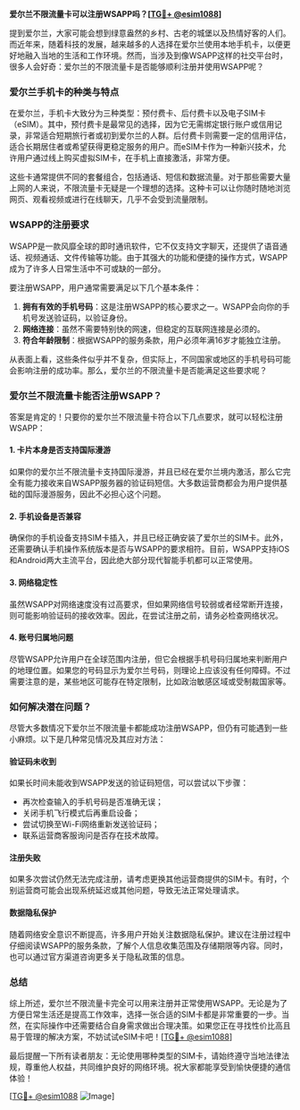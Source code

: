 **爱尔兰不限流量卡可以注册WSAPP吗？[[TG💪+ @esim1088](https://t.me/s/esim1088)]**

提到爱尔兰，大家可能会想到绿意盎然的乡村、古老的城堡以及热情好客的人们。而近年来，随着科技的发展，越来越多的人选择在爱尔兰使用本地手机卡，以便更好地融入当地的生活和工作环境。然而，当涉及到像WSAPP这样的社交平台时，很多人会好奇：爱尔兰的不限流量卡是否能够顺利注册并使用WSAPP呢？

### 爱尔兰手机卡的种类与特点

在爱尔兰，手机卡大致分为三种类型：预付费卡、后付费卡以及电子SIM卡（eSIM）。其中，预付费卡是最常见的选择，因为它无需绑定银行账户或信用记录，非常适合短期旅行者或初到爱尔兰的人群。后付费卡则需要一定的信用评估，适合长期居住者或希望获得更稳定服务的用户。而eSIM卡作为一种新兴技术，允许用户通过线上购买虚拟SIM卡，在手机上直接激活，非常方便。

这些卡通常提供不同的套餐组合，包括通话、短信和数据流量。对于那些需要大量上网的人来说，不限流量卡无疑是一个理想的选择。这种卡可以让你随时随地浏览网页、观看视频或进行在线聊天，几乎不会受到流量限制。

### WSAPP的注册要求

WSAPP是一款风靡全球的即时通讯软件，它不仅支持文字聊天，还提供了语音通话、视频通话、文件传输等功能。由于其强大的功能和便捷的操作方式，WSAPP成为了许多人日常生活中不可或缺的一部分。

要注册WSAPP，用户通常需要满足以下几个基本条件：
1. **拥有有效的手机号码**：这是注册WSAPP的核心要求之一。WSAPP会向你的手机号发送验证码，以验证身份。
2. **网络连接**：虽然不需要特别快的网速，但稳定的互联网连接是必须的。
3. **符合年龄限制**：根据WSAPP的服务条款，用户必须年满16岁才能独立注册。

从表面上看，这些条件似乎并不复杂，但实际上，不同国家或地区的手机号码可能会影响注册的成功率。那么，爱尔兰的不限流量卡是否能满足这些要求呢？

### 爱尔兰不限流量卡能否注册WSAPP？

答案是肯定的！只要你的爱尔兰不限流量卡符合以下几点要求，就可以轻松注册WSAPP：

#### 1. 卡片本身是否支持国际漫游
如果你的爱尔兰不限流量卡支持国际漫游，并且已经在爱尔兰境内激活，那么它完全有能力接收来自WSAPP服务器的验证码短信。大多数运营商都会为用户提供基础的国际漫游服务，因此不必担心这个问题。

#### 2. 手机设备是否兼容
确保你的手机设备支持SIM卡插入，并且已经正确安装了爱尔兰的SIM卡。此外，还需要确认手机操作系统版本是否与WSAPP的要求相符。目前，WSAPP支持iOS和Android两大主流平台，因此绝大部分现代智能手机都可以正常使用。

#### 3. 网络稳定性
虽然WSAPP对网络速度没有过高要求，但如果网络信号较弱或者经常断开连接，则可能影响验证码的接收效率。因此，在尝试注册之前，请务必检查网络状况。

#### 4. 账号归属地问题
尽管WSAPP允许用户在全球范围内注册，但它会根据手机号码归属地来判断用户的地理位置。如果您的号码显示为爱尔兰号码，则理论上应该没有任何障碍。不过需要注意的是，某些地区可能存在特定限制，比如政治敏感区域或受制裁国家等。

### 如何解决潜在问题？

尽管大多数情况下爱尔兰不限流量卡都能成功注册WSAPP，但仍有可能遇到一些小麻烦。以下是几种常见情况及其应对方法：

#### 验证码未收到
如果长时间未能收到WSAPP发送的验证码短信，可以尝试以下步骤：
- 再次检查输入的手机号码是否准确无误；
- 关闭手机飞行模式后再重启设备；
- 尝试切换至Wi-Fi网络重新发送验证码；
- 联系运营商客服询问是否存在技术故障。

#### 注册失败
如果多次尝试仍然无法完成注册，请考虑更换其他运营商提供的SIM卡。有时，个别运营商可能会出现系统延迟或其他问题，导致无法正常处理请求。

#### 数据隐私保护
随着网络安全意识不断提高，许多用户开始关注数据隐私保护。建议在注册过程中仔细阅读WSAPP的服务条款，了解个人信息收集范围及存储期限等内容。同时，也可以通过官方渠道咨询更多关于隐私政策的信息。

### 总结

综上所述，爱尔兰不限流量卡完全可以用来注册并正常使用WSAPP。无论是为了方便日常生活还是提高工作效率，选择一张合适的SIM卡都是非常重要的一步。当然，在实际操作中还需要结合自身需求做出合理决策。如果您正在寻找性价比高且易于管理的解决方案，不妨试试eSIM卡吧！[[TG💪+ @esim1088](https://t.me/s/esim1088)]

最后提醒一下所有读者朋友：无论使用哪种类型的SIM卡，请始终遵守当地法律法规，尊重他人权益，共同维护良好的网络环境。祝大家都能享受到愉快便捷的通信体验！

[[TG💪+ @esim1088](https://t.me/s/esim1088) ![Image](https://i.postimg.cc/4NQfJmqS/Snipaste-2025-05-13-00-14-12.png)]